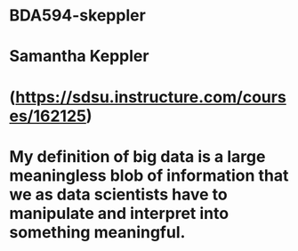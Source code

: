 # BDA594-skeppler
# Samantha Keppler
# (https://sdsu.instructure.com/courses/162125)
# My definition of big data is a large meaningless blob of information that we as data scientists have to manipulate and interpret into something meaningful.

